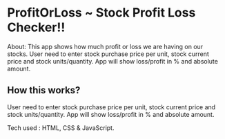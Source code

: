 # ProfitOrLoss ~ Stock Profit Loss Checker!!



About:
This app shows how much profit or loss we are having on our stocks. User need to enter stock purchase price per unit, stock current price and stock units/quantity. App will show loss/profit in % and absolute amount.

## How this works?
User need to enter stock purchase price per unit, stock current price and stock units/quantity. App will show loss/profit in % and absolute amount.

Tech used : HTML, CSS & JavaScript.
